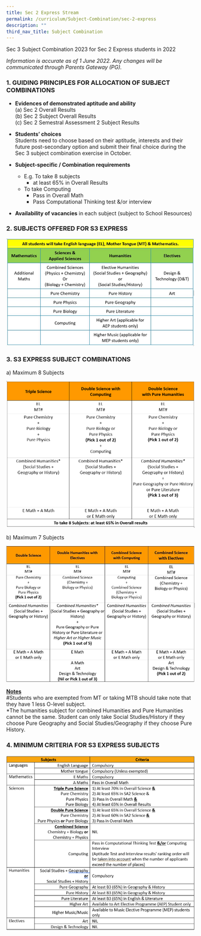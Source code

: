 ```yaml
---
title: Sec 2 Express Stream
permalink: /curriculum/Subject-Combination/sec-2-express
description: ""
third_nav_title: Subject Combination
---
```

Sec 3 Subject Combination 2023 for Sec 2 Express students in 2022

*Information is accurate as of 1 June 2022. Any changes will be communicated through Parents Gateway (PG).*

### 1\. GUIDING PRINCIPLES FOR ALLOCATION OF SUBJECT COMBINATIONS

* **Evidences of demonstrated aptitude and ability**   
        (a) Sec 2 Overall Results      
        (b) Sec 2 Subject Overall Results    
        (c) Sec 2 Semestral Assessment 2 Subject Results
				
* **Students’ choices**    
Students need to choose based on their aptitude, interests and their future post-secondary option and submit their final choice during the Sec 3 subject combination exercise in October.
* **Subject-specific / Combination requirements**   
	* E.g. To take 8 subjects
		* at least 65% in Overall Results
	* To take Computing
		* Pass in Overall Math
		* Pass Computational Thinking test &/or interview

* **Availability of vacancies** in each subject (subject to School Resources) 

### 2\. SUBJECTS OFFERED FOR S3 EXPRESS

![](/images/Exp1.jpeg)

### 3\. S3 EXPRESS SUBJECT COMBINATIONS

a) Maximum 8 Subjects 

![](/images/2022_SubCombiEx3.png)

b) Maximum 7 Subjects

![](/images/3Bv2.jpeg)

<strong><u>Notes</u></strong>      
#Students who are exempted from MT or taking MTB should take note that they have 1 less O-level subject.       
*The humanities subject for combined Humanities and Pure Humanities cannot be the same. Student can only take Social Studies/History if they choose Pure Geography and Social Studies/Geography if they choose Pure History.

### 4\. MINIMUM CRITERIA FOR S3 EXPRESS SUBJECTS

![](/images/2022_SubCombiEx4.png)